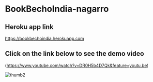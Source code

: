 # BookBechoIndia-nagarro

## Heroku app link

https://bookbechoindia.herokuapp.com

## Click on the link below to see the demo video 

(https://www.youtube.com/watch?v=DR0H5b4D7Qk&feature=youtu.be)

![thumb2](https://user-images.githubusercontent.com/17654427/42435292-ab6d97e6-8373-11e8-97f6-ce3430efa0cc.png)

